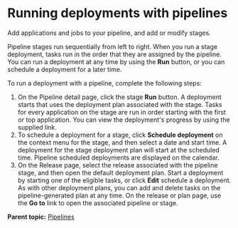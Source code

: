 # Running deployments with pipelines

Add applications and jobs to your pipeline, and add or modify stages.

Pipeline stages run sequentially from left to right. When you run a stage deployment, tasks run in the order that they are assigned by the pipeline. You can run a deployment at any time by using the **Run** button, or you can schedule a deployment for a later time.

To run a deployment with a pipeline, complete the following steps:

1.   On the Pipeline detail page, click the stage **Run** button. A deployment starts that uses the deployment plan associated with the stage. Tasks for every application on the stage are run in order starting with the first or top application. You can view the deployment's progress by using the supplied link.
2.   To schedule a deployment for a stage, click **Schedule deployment** on the context menu for the stage, and then select a date and start time. A deployment for the stage deployment plan will start at the scheduled time. Pipeline scheduled deployments are displayed on the calendar.
3.   On the Release page, select the release associated with the pipeline stage, and then open the default deployment plan. Start a deployment by starting one of the eligible tasks, or click **Edit** schedule a deployment. As with other deployment plans, you can add and delete tasks on the pipeline-generated plan at any time. On the release or plan page, use the **Go to** link to open the associated pipeline or stage.

**Parent topic:** [Pipelines](../../com.ibm.crelease.doc/topics/cr_pipelines_ov.md)

